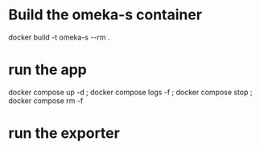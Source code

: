 # Build the omeka-s container

docker build -t omeka-s --rm .

# run the app

docker compose up -d ; docker compose logs -f ; docker compose stop ; docker compose rm -f

# run the exporter

<!-- TODO: write this documentation - WIP -->

